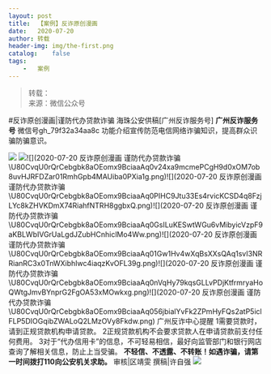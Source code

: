 ```yaml
---
layout:	post
title:	【案例】反诈原创漫画
date:	2020-07-20
author:	转载
header-img:	img/the-first.png
catalog:	false
tags:
	-	案例
---
```


<blockquote><p>转载：<br>
来源：微信公众号</p></blockquote>

#反诈原创漫画|谨防代办贷款诈骗
海珠公安供稿[广州反诈服务号]
**广州反诈服务号**
微信号gh_79f32a34aa8c
功能介绍宣传防范电信网络诈骗知识，提高群众识骗防骗意识。

![]({{site.baseurl}}/postimg/U80CvqU0rQoj28lia8ADCL5AW90zEfIuXVvccckuTvwAfNpzHBuiaRG7LQyt2AE7OveqdVGuAYJ67LY7Hsla8FJw.gif)
![]({{site.baseurl}}/postimg/WZVERWWwL93QhriclIuxsPqUXoOAJIMZ1djsvmbSuqL7FVTfz1ITLaZDUgZThPJUaanbicd8icysVicHRiclRdiagibXA.jpeg)![](2020-07-20
反诈原创漫画
谨防代办贷款诈骗\\U80CvqU0rQrCebgbk8aOEomx9BciaaAq0v24xa9mcmePCgH9d0xOM7ob8uvHJRFDZar01RmhGpb4MAUiba0PXia1g.png)![](2020-07-20
反诈原创漫画
谨防代办贷款诈骗\\U80CvqU0rQrCebgbk8aOEomx9BciaaAq0PIHC9Jtu33Es4rvicKCSD4q8FzjLYc8kZHVKDmX74RiahfNTRH8ggbxQ.png)![](2020-07-20
反诈原创漫画
谨防代办贷款诈骗\\U80CvqU0rQrCebgbk8aOEomx9BciaaAq0GsILuKESwtWGu6vMibyicVzpF9aKBLWbIVGrUaLgdJZubHCnhiclMo4Ww.png)![](2020-07-20
反诈原创漫画
谨防代办贷款诈骗\\U80CvqU0rQrCebgbk8aOEomx9BciaaAq01Gw1Hv4wXqBsXXsQAq1svI3NRRianRC3x0TnWXibhIwc4iaqzKvOFL39g.png)![](2020-07-20
反诈原创漫画
谨防代办贷款诈骗\\U80CvqU0rQrCebgbk8aOEomx9BciaaAq0nVqHy79kqsGLLvPDjKtfrmryaHoQWtgJmvBYnprG2FgOA53xMOwkxg.png)![](2020-07-20
反诈原创漫画
谨防代办贷款诈骗\\U80CvqU0rQrCebgbk8aOEomx9BciaaAq056jbialYvFk2ZPmHyFQs2atP5iclFLP5DIOGqibZWALoQ2LMzOVy8Fkdw.png)
广州反诈中心提醒
1需要贷款时，请到正规贷款机构申请贷款。
2正规贷款机构不会要求贷款人在申请贷款前支付任何费用。
3对于“代办信用卡”的信息，不可轻易相信，最好向监管部门和银行网店查询了解相关信息，防止上当受骗。
**不轻信、不透露、不转账！如遇诈骗，请第一时间拨打110向公安机关求助。**
审核|区靖雯
撰稿|许自强
![]({{site.baseurl}}/postimg/U80CvqU0rQrCebgbk8aOEomx9BciaaAq0A3BFXjFIle4SLCjbiaR2HrMAHvZXpQ3zBHG0HeDepds3P17S77gnXhg.gif)
